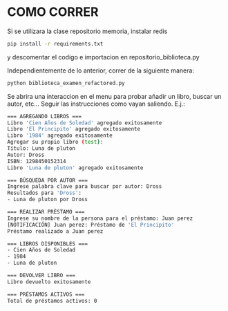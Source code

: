 # COMO CORRER

Si se utilizara la clase repositorio memoria, instalar redis
```bash
pip install -r requirements.txt
```
y descomentar el codigo e importacion en repositorio_biblioteca.py


Independientemente de lo anterior, correr de la siguiente manera:

```bash
python biblioteca_examen_refactored.py
```

Se abrira una interaccion en el menu para probar añadir un libro, buscar un autor, etc...
Seguir las instrucciones como vayan saliendo. E.j.:
```bash
=== AGREGANDO LIBROS ===
Libro 'Cien Años de Soledad' agregado exitosamente
Libro 'El Principito' agregado exitosamente
Libro '1984' agregado exitosamente
Agregar su propio libro (test):
Título: Luna de pluton
Autor: Dross
ISBN: 1298450152314
Libro 'Luna de pluton' agregado exitosamente

=== BÚSQUEDA POR AUTOR ===
Ingrese palabra clave para buscar por autor: Dross
Resultados para 'Dross':
- Luna de pluton por Dross

=== REALIZAR PRÉSTAMO ===
Ingrese su nombre de la persona para el préstamo: Juan perez
[NOTIFICACIÓN] Juan perez: Préstamo de 'El Principito'
Préstamo realizado a Juan perez

=== LIBROS DISPONIBLES ===
- Cien Años de Soledad
- 1984
- Luna de pluton

=== DEVOLVER LIBRO ===
Libro devuelto exitosamente

=== PRÉSTAMOS ACTIVOS ===
Total de préstamos activos: 0
```
